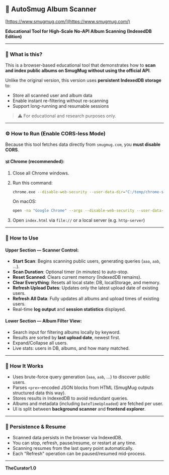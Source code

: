 ## 🧠 AutoSmug Album Scanner

[https://www.smugmug.com/](https://www.smugmug.com/)

**Educational Tool for High-Scale No-API Album Scanning (IndexedDB Edition)**

---

### 📘 What is this?

This is a browser-based educational tool that demonstrates how to **scan and index public albums on SmugMug without using the official API**.

Unlike the original version, this version uses **persistent IndexedDB storage** to:

* Store all scanned user and album data
* Enable instant re-filtering without re-scanning
* Support long-running and resumable sessions

> ⚠️ For educational and research purposes only.

---

### ⚙️ How to Run (Enable CORS-less Mode)

Because this tool fetches data directly from `smugmug.com`, you **must disable CORS**.

#### 🕉 Chrome (recommended):

1. Close all Chrome windows.

2. Run this command:

   ```bash
   chrome.exe --disable-web-security --user-data-dir="C:/temp/chrome-smug"
   ```

   On macOS:

   ```bash
   open -na "Google Chrome" --args --disable-web-security --user-data-dir="/tmp/chrome-smug"
   ```

3. Open `index.html` via `file://` or a local server (e.g. `http-server`)

---

### 🚀 How to Use

#### Upper Section — Scanner Control:

* **Start Scan**: Begins scanning public users, generating queries (`aaa`, `aab`, ...).
* **Scan Duration**: Optional timer (in minutes) to auto-stop.
* **Reset Scanned**: Clears current memory (IndexedDB remains).
* **Clear Everything**: Resets all local state: DB, localStorage, and memory.
* **Refresh Upload Dates**: Updates only the latest upload date of existing users.
* **Refresh All Data**: Fully updates all albums and upload times of existing users.
* Real-time **log output** and **session statistics** displayed.

#### Lower Section — Album Filter View:

* Search input for filtering albums locally by keyword.
* Results are sorted by **last upload date**, newest first.
* Expand/Collapse all users.
* Live stats: users in DB, albums, and how many matched.

---

### 🧠 How It Works

* Uses brute-force query generation (`aaa`, `aab`, …) to discover public users.
* Parses `<pre>`-encoded JSON blocks from HTML (SmugMug outputs structured data this way).
* Stores results in IndexedDB to avoid redundant queries.
* Albums and metadata (including `DateTimeUploaded`) are fetched per user.
* UI is split between **background scanner** and **frontend explorer**.

---

### 📂 Persistence & Resume

* Scanned data persists in the browser via IndexedDB.
* You can stop, refresh, pause/resume, or restart at any time.
* Scanning resumes from the last query point automatically.
* Each "Refresh" operation can be paused/resumed mid-process.

---

**TheCurator1.0**
